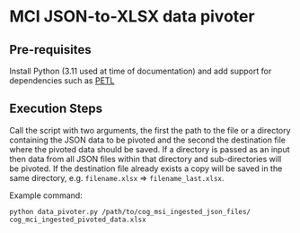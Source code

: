 # MCI JSON-to-XLSX data pivoter

## Pre-requisites
Install Python (3.11 used at time of documentation) and add support for dependencies such as
[PETL](https://github.com/petl-developers/petl)

## Execution Steps
Call the script with two arguments, the first the path to the file or a directory containing the JSON data to be
pivoted and the second the destination file where the pivoted data should be saved. If a directory is passed as
an input then data from all JSON files within that directory and sub-directories will be pivoted. If the destination
file already exists a copy will be saved in the same directory, e.g. `filename.xlsx` => `filename_last.xlsx`.

Example command:
```
python data_pivoter.py /path/to/cog_msi_ingested_json_files/ cog_mci_ingested_pivoted_data.xlsx
```
